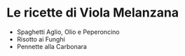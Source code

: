 # Le ricette di Viola Melanzana

* Spaghetti Aglio, Olio e Peperoncino
* Risotto ai Funghi
* Pennette alla Carbonara
